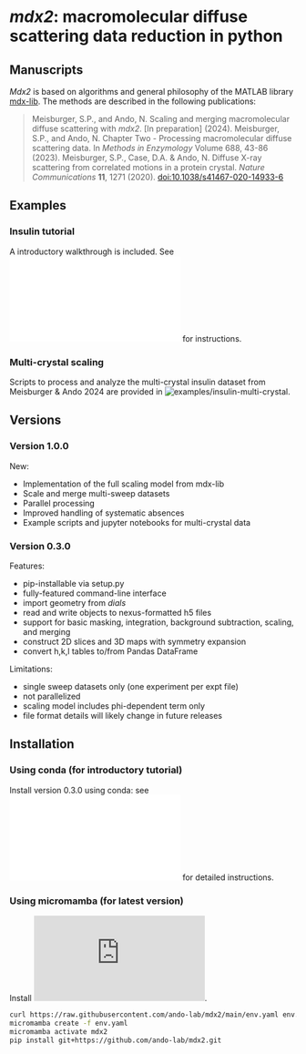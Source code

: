 # *mdx2*: macromolecular diffuse scattering data reduction in python

## Manuscripts

*Mdx2* is based on algorithms and general philosophy of the MATLAB library [mdx-lib](https://github.com/ando-lab/mdx-lib). The methods are described in the following publications:

> Meisburger, S.P., and Ando, N. Scaling and merging macromolecular diffuse scattering with *mdx2*. [In preparation] (2024).
> Meisburger, S.P., and Ando, N. Chapter Two - Processing macromolecular diffuse scattering data. In *Methods in Enzymology* Volume 688, 43-86 (2023).
> Meisburger, S.P., Case, D.A. & Ando, N. Diffuse X-ray scattering from correlated motions in a protein crystal. *Nature Communications* **11**, 1271 (2020). [doi:10.1038/s41467-020-14933-6](https://doi.org/10.1038/s41467-020-14933-6)


## Examples

### Insulin tutorial

A introductory walkthrough is included. See ![examples/insulin-tutorial/README.md](examples/insulin-tutorial/README.md) for instructions.

### Multi-crystal scaling

Scripts to process and analyze the multi-crystal insulin dataset from Meisburger & Ando 2024 are provided in ![examples/insulin-multi-crystal](examples/insulin-multi-crystal).

## Versions

### Version 1.0.0

New:
- Implementation of the full scaling model from mdx-lib
- Scale and merge multi-sweep datasets
- Parallel processing
- Improved handling of systematic absences
- Example scripts and jupyter notebooks for multi-crystal data

### Version 0.3.0

Features:
- pip-installable via setup.py
- fully-featured command-line interface
- import geometry from *dials*
- read and write objects to nexus-formatted h5 files
- support for basic masking, integration, background subtraction, scaling, and merging
- construct 2D slices and 3D maps with symmetry expansion
- convert h,k,l tables to/from Pandas DataFrame

Limitations:
- single sweep datasets only (one experiment per expt file)
- not parallelized
- scaling model includes phi-dependent term only
- file format details will likely change in future releases

## Installation

### Using conda (for introductory tutorial)

Install version 0.3.0 using conda: see ![examples/insulin-tutorial/README.md](examples/insulin-tutorial/README.md) for detailed instructions.

### Using micromamba (for latest version)

Install ![micromamba](https://mamba.readthedocs.io/en/latest/installation/micromamba-installation.html).

```bash
curl https://raw.githubusercontent.com/ando-lab/mdx2/main/env.yaml env.yaml
micromamba create -f env.yaml
micromamba activate mdx2
pip install git+https://github.com/ando-lab/mdx2.git
```